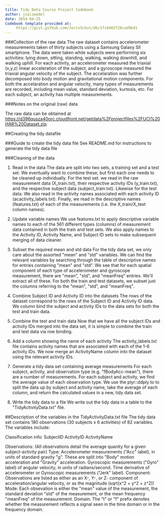 ```yaml
---
title: Tidy Data Course Project Codebook
author: jsalzwedel
date: 2014-04-25
Codebook template provided at: 
	 https://gist.github.com/JorisSchut/dbc1fc0402f28cad9b41
---
```

 
###Collection of the raw data
The raw dataset contains accelerometer measurements taken of thirty subjects using a Samsung Galaxy SII smartphone.  The data were taken while subjects were performing six activities: lying down, sitting, standing, walking, walking downhill, and walking uphill.  For each activity, an accelerometer measured the triaxial (x,y,z) linear acceleration of the subject, and a gyroscope measured the triaxial angular velocity of the subject.  The accelaration was further decomposed into body motion and gravitational motion components.  For both the accelaration and angular velocity,  many types of measurements are recorded, including mean value, standard deviation, kurtosis, etc.  For each subject, an activity has multiple measurements.

 
###Notes on the original (raw) data 

The raw data can be obtained at https://d396qusza40orc.cloudfront.net/getdata%2Fprojectfiles%2FUCI%20HAR%20Dataset.zip
 
##Creating the tidy datafile
 
###Guide to create the tidy data file
See README.md for instructions to generate the tidy data file
 
###Cleaning of the data
1.  Read in the data
The data are split into two sets, a training set and a test set.  We eventually want to combine these, but first each one needs to be cleaned up individually.  For the test set. we read in the raw measurement data (X_train.txt), their respective activity IDs (y_train.txt), and the respective subject data (subject_train.txt). Likewise for the test data. 
We also read in the activity names associated with each activity ID (acactivity_labels.txt). Finally, we read in the descriptive names (features.txt) of each of the measurements (i.e. the X_train/X_test column names).

2.  Update variable names
We use features.txt to apply descriptive variable names to each of the 561 different types (columns) of measurement data contained in both the train and test sets.  We also apply names to the Activity ID, Activity Name, and Subject ID sets to make subsequent merging of data cleaner.

3.  Subset the required mean and std data
For the tidy data set, we only care about the assorted "mean" and "std" variables.  We can find the relevant variables by searching through the table of descriptive names for entries containing "mean" and "std". We see that for each spatial component of each type of accelerometer and gyroscope measurement, there are "mean", "std", and "meanFreq" entries.  We'll extract all of these.  For both the train and test datasets, we subset just the columns referring to the "mean", "std", and "meanFreq".

4. Combine Subject ID and Activity ID into the datasets
The rows of the dataset correspond to the rows of the Subject ID and Activity ID data.  We column bind the subject and activity IDs to the data sets for both the test and train data.

5. Combine the test and train data
Now that we have all the subject IDs and activity IDs merged into the data set, it is simple to combine the train and test data via row binding.

6. Add a column showing the name of each activity
The activity_labels.txt file contains activity names that are associated with each of the 1-6 activity IDs.  We now merge an ActivityName column into the dataset using the relevant activity IDs.

7. Generate a tidy data set containing average measurements
For each subject, activity, and observation type (e.g. "fBodyAcc-mean"), there are a number of measurements.  For each subject and activity, we find the average value of each observation type.  We use the plyr::ddply to to split the data up by subject and activity name, take the average of each column, and return the calculated values in a new, tidy data set.

8. Write the tidy data to a file
We write out the tidy data in a table to the "TidyActivityData.txt" file.


 
##Description of the variables in the TidyActivityData.txt file
The tidy data set contains 180 observations (30 subjects x 6 activities) of 82 variables.  The variables include:

Classification info:
SubjectID
ActivityID
ActivityName

Observations: 
(All observations detail the average quanity for a given subject-activity pair)
	Type:
		Accelerometer measurements ("Acc" label), in units of standard gravity "g".  These are split into "Body" motion acceleration and "Gravity" acceleration.
		Gyroscopic measurements ("Gyro" label) of angular velocity, in units of radians/second.
		Time derivative of accelerometer or Gyroscopic measurements ("Jerk" label).
	Component:
		Observations are listed as either as an X-, Y-, or Z- component of acceleration/angular velocity, or as the magnitude (sqrt(x^2 + y^2 + z^2))
	Mode:
		Each obsevation is either the "mean" value of the measurement, the standard deviation "std" of the measurement, or the mean frequency "meanFreq" of the measurement.
	Domain:
		The "t" or "f" prefix denotes whether the measurement reflects a signal seen in the time domain or in the frequency domain.
 
